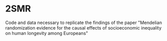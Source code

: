 # 2SMR
Code and data necessary to replicate the findings of the paper "Mendelian randomization evidence for the causal effects of socioeconomic inequality on human longevity among Europeans"
